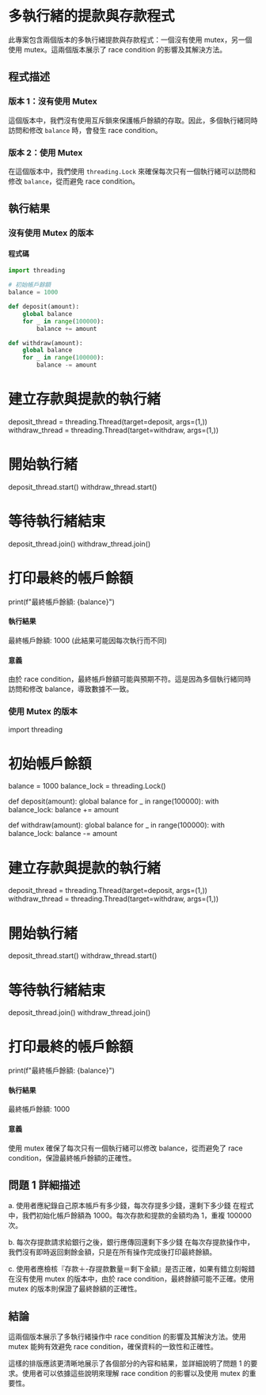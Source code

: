 # 多執行緒的提款與存款程式

此專案包含兩個版本的多執行緒提款與存款程式：一個沒有使用 mutex，另一個使用 mutex。這兩個版本展示了 race condition 的影響及其解決方法。

## 程式描述

### 版本 1：沒有使用 Mutex
這個版本中，我們沒有使用互斥鎖來保護帳戶餘額的存取。因此，多個執行緒同時訪問和修改 `balance` 時，會發生 race condition。

### 版本 2：使用 Mutex
在這個版本中，我們使用 `threading.Lock` 來確保每次只有一個執行緒可以訪問和修改 `balance`，從而避免 race condition。

## 執行結果

### 沒有使用 Mutex 的版本

#### 程式碼
```python
import threading

# 初始帳戶餘額
balance = 1000

def deposit(amount):
    global balance
    for _ in range(100000):
        balance += amount

def withdraw(amount):
    global balance
    for _ in range(100000):
        balance -= amount
```
# 建立存款與提款的執行緒
deposit_thread = threading.Thread(target=deposit, args=(1,))
withdraw_thread = threading.Thread(target=withdraw, args=(1,))

# 開始執行緒
deposit_thread.start()
withdraw_thread.start()

# 等待執行緒結束
deposit_thread.join()
withdraw_thread.join()

# 打印最終的帳戶餘額
print(f"最終帳戶餘額: {balance}")

#### 執行結果
最終帳戶餘額: 1000 (此結果可能因每次執行而不同)

#### 意義
由於 race condition，最終帳戶餘額可能與預期不符。這是因為多個執行緒同時訪問和修改 balance，導致數據不一致。

### 使用 Mutex 的版本

import threading

# 初始帳戶餘額
balance = 1000
balance_lock = threading.Lock()

def deposit(amount):
    global balance
    for _ in range(100000):
        with balance_lock:
            balance += amount

def withdraw(amount):
    global balance
    for _ in range(100000):
        with balance_lock:
            balance -= amount

# 建立存款與提款的執行緒
deposit_thread = threading.Thread(target=deposit, args=(1,))
withdraw_thread = threading.Thread(target=withdraw, args=(1,))

# 開始執行緒
deposit_thread.start()
withdraw_thread.start()

# 等待執行緒結束
deposit_thread.join()
withdraw_thread.join()

# 打印最終的帳戶餘額
print(f"最終帳戶餘額: {balance}")

#### 執行結果
最終帳戶餘額: 1000

#### 意義
使用 mutex 確保了每次只有一個執行緒可以修改 balance，從而避免了 race condition，保證最終帳戶餘額的正確性。

## 問題 1 詳細描述
a. 使用者應紀錄自己原本帳戶有多少錢，每次存提多少錢，還剩下多少錢
在程式中，我們初始化帳戶餘額為 1000。每次存款和提款的金額均為 1，重複 100000 次。

b. 每次存提款請求給銀行之後，銀行應傳回還剩下多少錢
在每次存提款操作中，我們沒有即時返回剩餘金額，只是在所有操作完成後打印最終餘額。

c. 使用者應檢核『存款＋-存提款數量＝剩下金額』是否正確，如果有錯立刻報錯
在沒有使用 mutex 的版本中，由於 race condition，最終餘額可能不正確。使用 mutex 的版本則保證了最終餘額的正確性。

## 結論
這兩個版本展示了多執行緒操作中 race condition 的影響及其解決方法。使用 mutex 能夠有效避免 race condition，確保資料的一致性和正確性。


這樣的排版應該更清晰地展示了各個部分的內容和結果，並詳細說明了問題 1 的要求。使用者可以依據這些說明來理解 race condition 的影響以及使用 mutex 的重要性。


